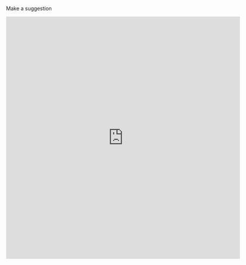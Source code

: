 Make a suggestion
<iframe src="https://docs.google.com/forms/d/e/1FAIpQLSf2J-8iGZS_NMngvCI4qBChLR7kcHo9SdIFnnusE1v7HXmXoA/viewform?embedded=true&hl=en" width="640" height="664" frameborder="0" marginheight="0" marginwidth="0">Loading…</iframe>
